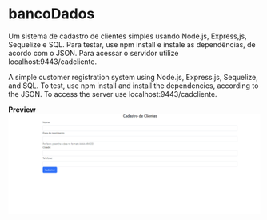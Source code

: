 # bancoDados

Um sistema de cadastro de clientes simples usando Node.js, Express,js, Sequelize e SQL. Para testar, use npm install e instale as dependências, de acordo com o JSON. 
Para acessar o servidor utilize localhost:9443/cadcliente.

A simple customer registration system using Node.js, Express.js, Sequelize, and SQL. To test, use npm install and install the dependencies, according to the JSON. 
To access the server use localhost:9443/cadcliente.

**Preview**
![alt text](https://github.com/Nenphy/bancoDados/blob/main/assets/bancoDados.png)
